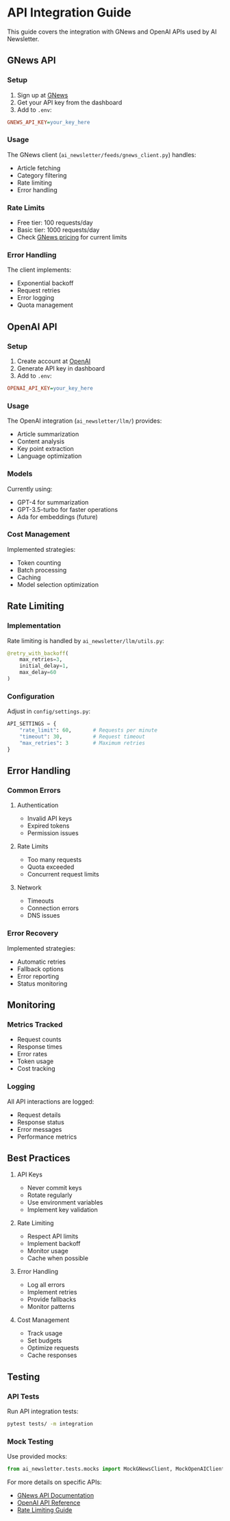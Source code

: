 # API Integration Guide

This guide covers the integration with GNews and OpenAI APIs used by AI Newsletter.

## GNews API

### Setup
1. Sign up at [GNews](https://gnews.io)
2. Get your API key from the dashboard
3. Add to `.env`:
```ini
GNEWS_API_KEY=your_key_here
```

### Usage
The GNews client (`ai_newsletter/feeds/gnews_client.py`) handles:
- Article fetching
- Category filtering
- Rate limiting
- Error handling

### Rate Limits
- Free tier: 100 requests/day
- Basic tier: 1000 requests/day
- Check [GNews pricing](https://gnews.io/pricing) for current limits

### Error Handling
The client implements:
- Exponential backoff
- Request retries
- Error logging
- Quota management

## OpenAI API

### Setup
1. Create account at [OpenAI](https://platform.openai.com)
2. Generate API key in dashboard
3. Add to `.env`:
```ini
OPENAI_API_KEY=your_key_here
```

### Usage
The OpenAI integration (`ai_newsletter/llm/`) provides:
- Article summarization
- Content analysis
- Key point extraction
- Language optimization

### Models
Currently using:
- GPT-4 for summarization
- GPT-3.5-turbo for faster operations
- Ada for embeddings (future)

### Cost Management
Implemented strategies:
- Token counting
- Batch processing
- Caching
- Model selection optimization

## Rate Limiting

### Implementation
Rate limiting is handled by `ai_newsletter/llm/utils.py`:
```python
@retry_with_backoff(
    max_retries=3,
    initial_delay=1,
    max_delay=60
)
```

### Configuration
Adjust in `config/settings.py`:
```python
API_SETTINGS = {
    "rate_limit": 60,       # Requests per minute
    "timeout": 30,          # Request timeout
    "max_retries": 3        # Maximum retries
}
```

## Error Handling

### Common Errors
1. Authentication
   - Invalid API keys
   - Expired tokens
   - Permission issues

2. Rate Limits
   - Too many requests
   - Quota exceeded
   - Concurrent request limits

3. Network
   - Timeouts
   - Connection errors
   - DNS issues

### Error Recovery
Implemented strategies:
- Automatic retries
- Fallback options
- Error reporting
- Status monitoring

## Monitoring

### Metrics Tracked
- Request counts
- Response times
- Error rates
- Token usage
- Cost tracking

### Logging
All API interactions are logged:
- Request details
- Response status
- Error messages
- Performance metrics

## Best Practices

1. API Keys
   - Never commit keys
   - Rotate regularly
   - Use environment variables
   - Implement key validation

2. Rate Limiting
   - Respect API limits
   - Implement backoff
   - Monitor usage
   - Cache when possible

3. Error Handling
   - Log all errors
   - Implement retries
   - Provide fallbacks
   - Monitor patterns

4. Cost Management
   - Track usage
   - Set budgets
   - Optimize requests
   - Cache responses

## Testing

### API Tests
Run API integration tests:
```bash
pytest tests/ -m integration
```

### Mock Testing
Use provided mocks:
```python
from ai_newsletter.tests.mocks import MockGNewsClient, MockOpenAIClient
```

For more details on specific APIs:
- [GNews API Documentation](https://gnews.io/docs/v4)
- [OpenAI API Reference](https://platform.openai.com/docs/api-reference)
- [Rate Limiting Guide](./rate-limiting.md)